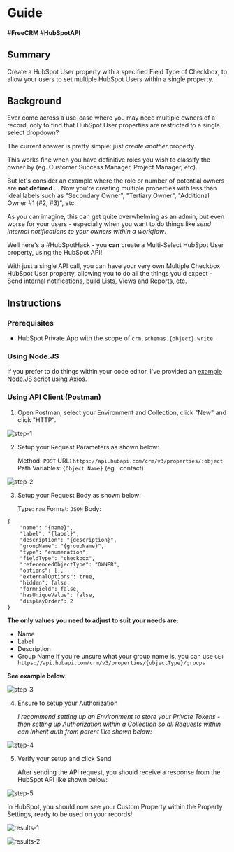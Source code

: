 # Guide

#### #FreeCRM #HubSpotAPI

## Summary

Create a HubSpot User property with a specified Field Type of Checkbox, to allow your users to set multiple HubSpot Users within a single property.

## Background

Ever come across a use-case where you may need multiple owners of a record, only to find that HubSpot User properties are restricted to a single select dropdown? 

The current answer is pretty simple: just *create another* property. 

This works fine when you have definitive roles you wish to classify the owner by (eg. Customer Success Manager, Project Manager, etc).

But let's consider an example where the role or number of potential owners are **not defined** ... Now you're creating multiple properties with less than ideal labels such as "Secondary Owner", "Tertiary Owner", "Additional Owner #1 (#2, #3)", etc.

As you can imagine, this can get quite overwhelming as an admin, but even worse for your users - especially when you want to do things like *send internal notifications to your owners within a workflow*.

Well here's a #HubSpotHack - you **can** create a Multi-Select HubSpot User property, using the HubSpot API!

With just a single API call, you can have your very own Multiple Checkbox HubSpot User property, allowing you to do all the things you'd expect - Send internal notifications, build Lists, Views and Reports, etc.
## Instructions

### Prerequisites 
- HubSpot Private App with the scope of `crm.schemas.{object}.write`

### Using Node.JS

If you prefer to do things within your code editor, I've provided an [example Node.JS script](script.js) using Axios.

### Using API Client (Postman)

1. Open Postman, select your Environment and Collection, click "New" and click "HTTP".

![step-1](Screenshots/step-1.png)

2. Setup your Request Parameters as shown below:

	Method: `POST`
	URL: `https://api.hubapi.com/crm/v3/properties/:object`
	Path Variables: `{Object Name}` (eg. `contact)

![step-2](Screenshots/step-2.png)

3. Setup your Request Body as shown below:

	Type: `raw`
	Format: `JSON`
	Body:

```
{
	"name": "{name}",
	"label": "{label}",
	"description": "{description}",
	"groupName": "{groupName}",
	"type": "enumeration",
	"fieldType": "checkbox",
	"referencedObjectType": "OWNER",
	"options": [],
	"externalOptions": true,
	"hidden": false,
	"formField": false,
	"hasUniqueValue": false,
	"displayOrder": 2
}
```

**The only values you need to adjust to suit your needs are:**

- Name
- Label
- Description
- Group Name 
	If you're unsure what your group name is, you can use
	`GET https://api.hubapi.com/crm/v3/properties/{objectType}/groups`

**See example below:**

![step-3](Screenshots/step-3.png)

4. Ensure to setup your Authorization

	*I recommend setting up an Environment to store your Private Tokens - then setting up Authorization within a Collection so all Requests within can Inherit auth from parent like shown below:*

![step-4](Screenshots/step-4.png)

5. Verify your setup and click Send

	After sending the API request, you should receive a response from the HubSpot API like shown below:

![step-5](Screenshots/step-5.png)

In HubSpot, you should now see your Custom Property within the Property Settings, ready to be used on your records!

![results-1](Screenshots/results-1.png)

![results-2](Screenshots/results-2-1.png)